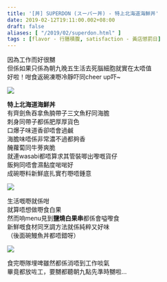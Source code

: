 ```yaml
---
title: '[丼] SUPERDON (スーパー丼) - 特上北海道海鮮丼'
date: 2019-02-12T19:11:00.002+08:00
draft: false
aliases: [ "/2019/02/superdon.html" ]
tags : [flavor - 行膳積腹, satisfaction - 黃店懲罰日]
---
```


因為工作而好很嬲  
但係如果只係為朝九晚五生活去死腦細胞就實在太唔值  
好啦！咁食返碗凍嘢冷靜吓同cheer up吓~  

![](/images/superdon.jpg)

**特上北海道海鮮丼**  
有齊劍魚吞拿魚腩帶子三文魚籽同海膽  
刺身同帶子都係肥厚厚貨色  
口爆子味道香卻唔會過鹹  
海膽味唔係非常濃不過都夠香  
醃蘿蔔同牛蒡爽脆  
就連wasabi都唔算求其管裝唧出嚟嘅貨仔  
飯夠同唔會濕黏度啱啱好  
成碗嘢料新鮮底扎實冇嘢唔鍾意  

![](/images/superdon1.jpg)

生活嘅嘢就係咁  
就算唔想做嘢食白果  
然而响menu見到**鹽燒白果串**都係會嗌嚟食  
新鮮嘅食材同烹調方法就係純粹又好味  
（後面碗鰻魚丼都唔錯呀）  

![](/images/superdon2.jpg)

食完嘢隊埋啤雖然都係消唔到工作啖氣  
畢竟都放咗工，要嬲都聽朝九點先準時嬲啦…
